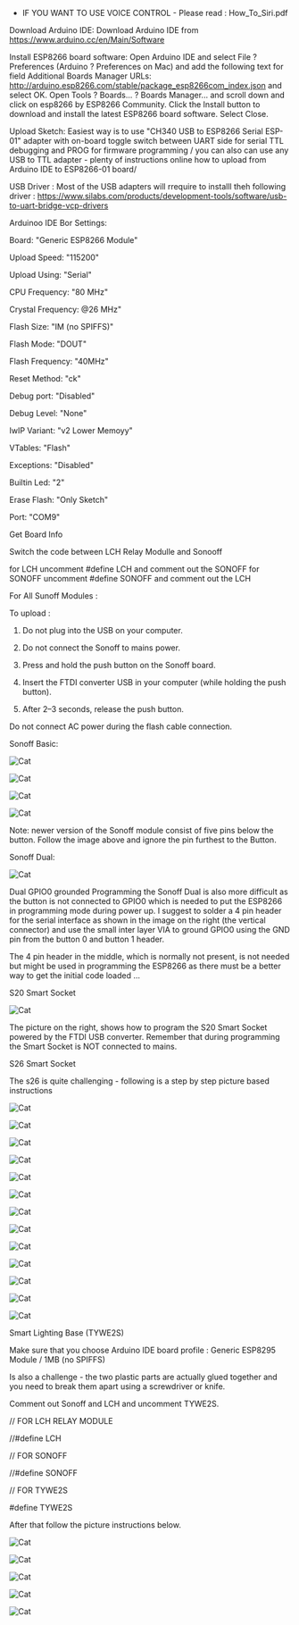 * IF YOU WANT TO USE VOICE CONTROL - Please read : How_To_Siri.pdf

Download Arduino IDE:
Download Arduino IDE from https://www.arduino.cc/en/Main/Software

Install ESP8266 board software:
Open Arduino IDE and select File ? Preferences (Arduino ? Preferences on Mac) and add the following text for field Additional Boards Manager URLs: http://arduino.esp8266.com/stable/package_esp8266com_index.json and select OK.
Open Tools ? Boards... ? Boards Manager... and scroll down and click on esp8266 by ESP8266 Community. Click the Install button to download and install the latest ESP8266 board software. Select Close.

Upload Sketch: 
Easiest way is to use "CH340 USB to ESP8266 Serial ESP-01" adapter with on-board toggle switch between UART side for serial TTL debugging and PROG for firmware programming / you can also can use any USB to TTL adapter - plenty of instructions online how to upload from Arduino IDE to ESP8266-01 board/

USB Driver :
Most of the USB adapters will rrequire to installl theh following driver :  https://www.silabs.com/products/development-tools/software/usb-to-uart-bridge-vcp-drivers

Arduinoo IDE Bor Settings:

 Board: "Generic ESP8266 Module" 
 
 Upload Speed: "115200"
 
 Upload Using: "Serial" 
 
 CPU Frequency: "80 MHz" 
 
 Crystal Frequency: @26 MHz"
 
 Flash Size: "IM (no SPIFFS)" 
 
 Flash Mode: "DOUT" 
 
 Flash Frequency: "40MHz" 
 
 Reset Method: "ck" 
 
 Debug port: "Disabled" 
 
 Debug Level: "None" 
 
 IwIP Variant: "v2 Lower Memoyy" 
 
 VTables: "Flash" 
 
 Exceptions: "Disabled" 
 
 Builtin Led: "2" 
 
 Erase Flash: "Only Sketch" 
 
 Port: "COM9" 
 
 Get Board Info 
 
 
 Switch the code between LCH Relay Modulle and Sonooff

for LCH uncomment #define LCH and comment out the SONOFF 
for SONOFF uncomment #define SONOFF and comment out the LCH  

 For All Sunoff Modules :
  
  To upload :

1. Do not plug into the USB on your computer.

2. Do not connect the Sonoff to mains power.

3. Press and hold the push button on the Sonoff board.

4. Insert the FTDI converter USB in your computer (while holding the push button).

5. After 2–3 seconds, release the push button.


Do not connect AC power during the flash cable connection.
 
 Sonoff Basic:
 
 ![Cat](https://github.com/i4things/NodeAPI/blob/master/examples/ESP8266-01/1CH_RELAY/thing/Sonoff_ESP8266.jpg)
 
 ![Cat](https://github.com/i4things/NodeAPI/blob/master/examples/ESP8266-01/1CH_RELAY/thing/Sonoff_ESP8266_PCB.jpg)
 
 ![Cat](https://github.com/i4things/NodeAPI/blob/master/examples/ESP8266-01/1CH_RELAY/thing/Sonoff_ESP8266_CH340G_1.jpg)
 
  ![Cat](https://github.com/i4things/NodeAPI/blob/master/examples/ESP8266-01/1CH_RELAY/thing/Sonoff_ESP8266_CH340G_2.jpg)
 

Note: newer version of the Sonoff module consist of five pins below the button. Follow the image above and ignore the pin furthest to the Button.



Sonoff Dual:

 ![Cat](https://github.com/i4things/NodeAPI/blob/master/examples/ESP8266-01/1CH_RELAY/thing/Sonoff_Dual_ESP8266.jpg)
 
Dual GPIO0 grounded Programming the Sonoff Dual is also more difficult as the button is not connected to GPIO0 which is needed to put the ESP8266 in programming mode during power up.
I suggest to solder a 4 pin header for the serial interface as shown in the image on the right (the vertical connector) and use the small inter layer VIA to ground GPIO0 using the GND pin from the button 0 and button 1 header.

The 4 pin header in the middle, which is normally not present, is not needed but might be used in programming the ESP8266 as there must be a better way to get the initial code loaded ...

S20 Smart Socket

![Cat](https://github.com/i4things/NodeAPI/blob/master/examples/ESP8266-01/1CH_RELAY/thing/Sonoff_Socket_ESP8266.jpg)

The picture on the right, shows how to program the S20 Smart Socket powered by the FTDI USB converter.
Remember that during programming the Smart Socket is NOT connected to mains.

S26 Smart Socket

The s26 is quite challenging - following is a  step by step picture based instructions

![Cat](https://github.com/i4things/NodeAPI/blob/master/examples/ESP8266-01/1CH_RELAY/thing/Sonoff_ESP8266_S26_1.jpg)

![Cat](https://github.com/i4things/NodeAPI/blob/master/examples/ESP8266-01/1CH_RELAY/thing/Sonoff_ESP8266_S26_2.jpg)

![Cat](https://github.com/i4things/NodeAPI/blob/master/examples/ESP8266-01/1CH_RELAY/thing/Sonoff_ESP8266_S26_3.jpg)

![Cat](https://github.com/i4things/NodeAPI/blob/master/examples/ESP8266-01/1CH_RELAY/thing/Sonoff_ESP8266_S26_4.jpg)

![Cat](https://github.com/i4things/NodeAPI/blob/master/examples/ESP8266-01/1CH_RELAY/thing/Sonoff_ESP8266_S26_5.jpg)

![Cat](https://github.com/i4things/NodeAPI/blob/master/examples/ESP8266-01/1CH_RELAY/thing/Sonoff_ESP8266_S26_6.jpg)

![Cat](https://github.com/i4things/NodeAPI/blob/master/examples/ESP8266-01/1CH_RELAY/thing/Sonoff_ESP8266_S26_7.jpg)

![Cat](https://github.com/i4things/NodeAPI/blob/master/examples/ESP8266-01/1CH_RELAY/thing/Sonoff_ESP8266_S26_8.jpg)

![Cat](https://github.com/i4things/NodeAPI/blob/master/examples/ESP8266-01/1CH_RELAY/thing/Sonoff_ESP8266_S26_9.jpg)

![Cat](https://github.com/i4things/NodeAPI/blob/master/examples/ESP8266-01/1CH_RELAY/thing/Sonoff_ESP8266_S26_10.jpg)

![Cat](https://github.com/i4things/NodeAPI/blob/master/examples/ESP8266-01/1CH_RELAY/thing/Sonoff_ESP8266_S26_11.jpg)

![Cat](https://github.com/i4things/NodeAPI/blob/master/examples/ESP8266-01/1CH_RELAY/thing/Sonoff_ESP8266_S26_12.jpg)

![Cat](https://github.com/i4things/NodeAPI/blob/master/examples/ESP8266-01/1CH_RELAY/thing/Sonoff_ESP8266_S26_13.jpg)

Smart Lighting Base (TYWE2S)

Make sure that you choose Arduino IDE board profile : Generic ESP8295 Module / 1MB (no SPIFFS)

Is also a challenge - the two plastic parts are actually glued together and you need to break them apart using a  screwdriver or knife.

Comment out Sonoff and LCH and uncomment TYWE2S.

// FOR LCH RELAY MODULE

//#define LCH

// FOR SONOFF

//#define SONOFF

// FOR TYWE2S

#define TYWE2S
 
After that follow the picture instructions below.  

![Cat](https://github.com/i4things/NodeAPI/blob/master/examples/ESP8266-01/1CH_RELAY/thing/TYWE2S_1.jpg)

![Cat](https://github.com/i4things/NodeAPI/blob/master/examples/ESP8266-01/1CH_RELAY/thing/TYWE2S_2.jpg)

![Cat](https://github.com/i4things/NodeAPI/blob/master/examples/ESP8266-01/1CH_RELAY/thing/TYWE2S_3.jpg)

![Cat](https://github.com/i4things/NodeAPI/blob/master/examples/ESP8266-01/1CH_RELAY/thing/TYWE2S_4.jpg)

![Cat](https://github.com/i4things/NodeAPI/blob/master/examples/ESP8266-01/1CH_RELAY/thing/TYWE2S_5.jpg)



